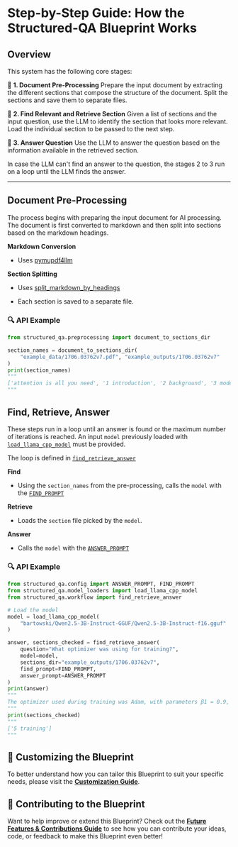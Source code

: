 # **Step-by-Step Guide: How the Structured-QA Blueprint Works**

## **Overview**

This system has the following core stages:


📑 **1. Document Pre-Processing**
   Prepare the input document by extracting the different sections that compose the structure of the document.
   Split the sections and save them to separate files.

🔎 **2. Find Relevant and Retrieve Section**
   Given a list of sections and the input question, use the LLM to identify the section that looks more relevant. Load the individual section to be passed to the next step.

📗 **3. Answer Question**
   Use the LLM to answer the question based on the information available in the retrieved section.


In case the LLM can't find an answer to the question, the stages 2 to 3 run on a loop until the LLM finds the answer.

---

## **Document Pre-Processing**

The process begins with preparing the input document for AI processing.
The document is first converted to markdown and then split into sections based on the markdown headings.

 **Markdown Conversion**

   - Uses [pymupdf4llm](https://pypi.org/project/pymupdf4llm/)

 **Section Splitting**

   - Uses [split_markdown_by_headings](api.md/#structured_qa.preprocessing.split_markdown_by_headings)

   - Each section is saved to a separate file.

### 🔍 **API Example**

```py
from structured_qa.preprocessing import document_to_sections_dir

section_names = document_to_sections_dir(
    "example_data/1706.03762v7.pdf", "example_outputs/1706.03762v7"
)
print(section_names)
"""
['attention is all you need', '1 introduction', '2 background', '3 model architecture', '4 why self-attention', '5 training', '6 results', '7 conclusion', 'references', 'attention visualizations']
"""
```

## **Find, Retrieve, Answer**

These steps run in a loop until an answer is found or the maximum number of iterations is reached.
An input `model` previously loaded with [`load_llama_cpp_model`](api.md/#structured_qa.model_loaders.load_llama_cpp_model) must
be provided.

The loop is defined in [`find_retrieve_answer`](api.md/#structured_qa.workflow.find_retrieve_answer)

 **Find**

   - Using the `section_names` from the pre-processing, calls the `model` with the [`FIND_PROMPT`](api.md/#structured_qa.config.FIND_PROMPT)

 **Retrieve**

   - Loads the `section` file picked by the `model`.

 **Answer**

   - Calls the `model` with the [`ANSWER_PROMPT`](api.md/#structured_qa.config.ANSWER_PROMPT)

### 🔍 **API Example**

```py
from structured_qa.config import ANSWER_PROMPT, FIND_PROMPT
from structured_qa.model_loaders import load_llama_cpp_model
from structured_qa.workflow import find_retrieve_answer

# Load the model
model = load_llama_cpp_model(
    "bartowski/Qwen2.5-3B-Instruct-GGUF/Qwen2.5-3B-Instruct-f16.gguf"
)

answer, sections_checked = find_retrieve_answer(
    question="What optimizer was using for training?",
    model=model,
    sections_dir="example_outputs/1706.03762v7",
    find_prompt=FIND_PROMPT,
    answer_prompt=ANSWER_PROMPT
)
print(answer)
"""
The optimizer used during training was Adam, with parameters β1 = 0.9, β2 = 0.98, and ϵ = 10^−9.
"""
print(sections_checked)
"""
['5 training']
"""
```

## 🎨 **Customizing the Blueprint**

To better understand how you can tailor this Blueprint to suit your specific needs, please visit the **[Customization Guide](customization.md)**.

## 🤝 **Contributing to the Blueprint**

Want to help improve or extend this Blueprint? Check out the **[Future Features & Contributions Guide](future-features-contributions.md)** to see how you can contribute your ideas, code, or feedback to make this Blueprint even better!
